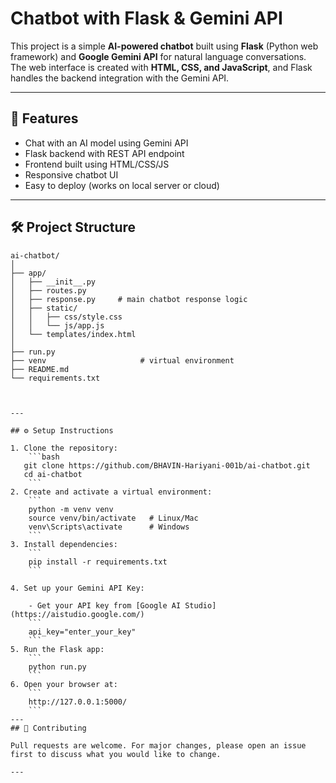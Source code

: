 # Chatbot with Flask & Gemini API

This project is a simple **AI-powered chatbot** built using **Flask** (Python web framework) and **Google Gemini API** for natural language conversations.  
The web interface is created with **HTML, CSS, and JavaScript**, and Flask handles the backend integration with the Gemini API.

---

## 🚀 Features
- Chat with an AI model using Gemini API  
- Flask backend with REST API endpoint  
- Frontend built using HTML/CSS/JS  
- Responsive chatbot UI  
- Easy to deploy (works on local server or cloud)

---

## 🛠 Project Structure
```
ai-chatbot/
│
├── app/
│   ├── __init__.py
│   ├── routes.py
│   ├── response.py     # main chatbot response logic
│   ├── static/
│   │   ├── css/style.css
│   │   └── js/app.js
│   └── templates/index.html
│
├── run.py
├── venv                     # virtual environment
├── README.md
└── requirements.txt



---

## ⚙️ Setup Instructions

1. Clone the repository:
    ```bash
   git clone https://github.com/BHAVIN-Hariyani-001b/ai-chatbot.git
   cd ai-chatbot
    ```
2. Create and activate a virtual environment:
    ```
    python -m venv venv
    source venv/bin/activate   # Linux/Mac
    venv\Scripts\activate      # Windows
    ```
3. Install dependencies:
    ```
    pip install -r requirements.txt
    ```

4. Set up your Gemini API Key:

    - Get your API key from [Google AI Studio](https://aistudio.google.com/)
    ```
    api_key="enter_your_key"
    ```
5. Run the Flask app:
    ```
    python run.py
    ```
6. Open your browser at:
    ```
    http://127.0.0.1:5000/
    ```
---
## 🤝 Contributing

Pull requests are welcome. For major changes, please open an issue first to discuss what you would like to change.

---


